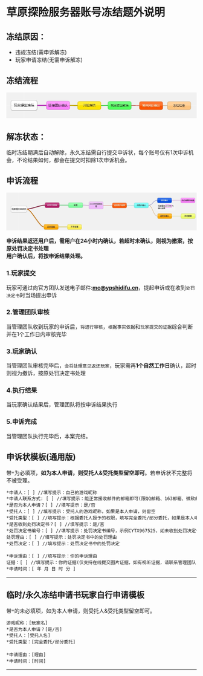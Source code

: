 # 草原探险服务器账号冻结题外说明

## 冻结原因：
- 违规冻结(需申诉解冻)
- 玩家申请冻结(无需申诉解冻)


## 冻结流程
![](../img/流程图1.jpg)

## 解冻状态：
临时冻结期满后自动解除，永久冻结需自行提交申诉状，每个账号仅有1次申诉机会，不论结果如何，都会在提交时扣除1次申诉机会。

## 申诉流程
![](../img/流程图.jpg)

**申诉结果返还用户后，需用户在24小时内确认，若超时未确认，则视为撤案，按原处罚决定书处理<br>**
**用户确认后，将按申诉结果处理。**

### 1.玩家提交
玩家可通过向官方团队发送电子邮件:[**mc@ypshidifu.cn**](mailto:mc@ypshidifu.cn)，提起申诉或在收到`处罚决定书`时当场提出申诉

### 2.管理团队审核
当管理团队收到玩家的申诉后，`将进行审核`，`根据事实依据`和`玩家提交的证据`综合判断并在1个工作日内审核完毕

### 3.玩家确认
当管理团队审核完毕后，`会将处理意见返还玩家`，玩家需再**1个自然工作日**确认，超时则视为撤诉，按原处罚决定书处理

### 4.执行结果
当玩家确认结果后，管理团队将按申诉结果执行

### 5.申诉完成
当管理团队执行完毕后，本案完结。

## 申诉状模板(通用版)
带`*`为必填项，**如为本人申请，则受托人&受托类型留空即可**。若申诉状不完整将不被受理。
```html
*申请人：[ ] //填写提示：自己的游戏昵称
*申请人联系方式: [ ] //填写提示：能正常接收邮件的邮箱即可(限QQ邮箱、163邮箱、微软邮箱，其余邮箱暂不支持)
*是否为本人申请？[ ] //填写提示：是/否
*受托人：[ ] //填写提示：受托人的游戏昵称，如果是本人申请，则留空
*受托类型：[ ] //填写提示：根据委托人授予的权限，填写完全委托/部分委托，如果是本人申请，则留空
*是否收到处罚决定书？[ ] //填写提示：是/否
*处罚决定书编号：[ ] //填写提示：处罚决定书编号，示例CYTX967525，如未收到处罚决定书，则留空。
处罚理由：[ ] //填写提示：处罚决定书中的处罚理由
*处罚决定：[ ] //填写提示：处罚决定书中的处罚决定

*申诉理由：[ ] //填写提示：你的申诉理由
证据：[ ] //填写提示：你的证据(仅支持在线提交图片证据，如有视听证据，请联系管理团队)
*申请时间：[ 年 月 日 时 分 ] 


```


---
## 临时/永久冻结申请书玩家自行申请模板
带`*`的未必填项，如为本人申请，则受托人&受托类型留空即可。

```html
游戏昵称：[玩家名]
*是否为本人申请？[是/否]
*受托人：[受托人名]
*受托类型：[完全委托/部分委托]

*申请理由：[理由]
*申请时间：[时间]
```
---
